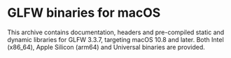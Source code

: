 # GLFW binaries for macOS

This archive contains documentation, headers and pre-compiled static and dynamic
libraries for GLFW 3.3.7, targeting macOS 10.8 and later.  Both Intel
(x86\_64), Apple Silicon (arm64) and Universal binaries are provided.

